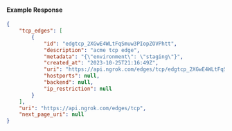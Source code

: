 <!-- Code generated for API Clients. DO NOT EDIT. -->

#### Example Response

```json
{
	"tcp_edges": [
		{
			"id": "edgtcp_2XGwE4WLtFqSmuw3PIopZOVPhtt",
			"description": "acme tcp edge",
			"metadata": "{\"environment\": \"staging\"}",
			"created_at": "2023-10-25T21:16:49Z",
			"uri": "https://api.ngrok.com/edges/tcp/edgtcp_2XGwE4WLtFqSmuw3PIopZOVPhtt",
			"hostports": null,
			"backend": null,
			"ip_restriction": null
		}
	],
	"uri": "https://api.ngrok.com/edges/tcp",
	"next_page_uri": null
}
```
